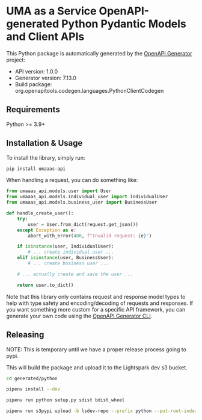 # UMA as a Service OpenAPI-generated Python Pydantic Models and Client APIs

This Python package is automatically generated by the [OpenAPI Generator](https://openapi-generator.tech) project:

- API version: 1.0.0
- Generator version: 7.13.0
- Build package: org.openapitools.codegen.languages.PythonClientCodegen

## Requirements

Python >= 3.9+

## Installation & Usage

To install the library, simply run:

```bash
pip install umaaas-api
```

When handling a request, you can do something like:

```python
from umaaas_api.models.user import User
from umaaas_api.models.individual_user import IndividualUser
from umaaas_api.models.business_user import BusinessUser

def handle_create_user():
    try:
        user = User.from_dict(request.get_json())
    except Exception as e:
        abort_with_error(400, f"Invalid request: {e}")

    if isinstance(user, IndividualUser):
        # ... create individual user ...
    elif isinstance(user, BusinessUser):
        # ... create business user ...

    # ... actually create and save the user ...

    return user.to_dict()
```

Note that this library only contains request and response model types to help with type safety and encoding/decoding of requests and responses.
If you want something more custom for a specific API framework, you can generate your own code using the
[OpenAPI Generator CLI](https://openapi-generator.tech/docs/generators).

## Releasing

NOTE: This is temporary until we have a proper release process going to pypi.

This will build the package and upload it to the Lightspark dev s3 bucket.

```bash
cd generated/python

pipenv install --dev

pipenv run python setup.py sdist bdist_wheel

pipenv run s3pypi upload -b lsdev-repo --prefix python --put-root-index dist/*
```
